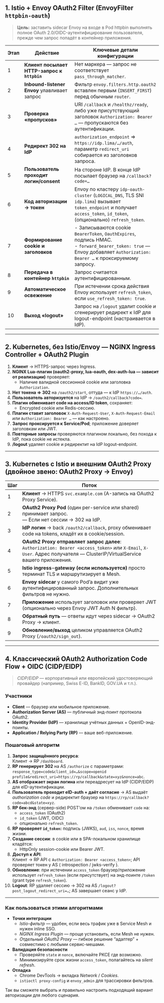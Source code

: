 ## 1. Istio + Envoy OAuth2 Filter (EnvoyFilter `httpbin-oauth`)

> **Цель:** заставить sidecar Envoy на входе в Pod httpbin выполнять полное OAuth 2.0/OIDC-аутентифицирование пользователя, прежде чем запрос попадёт в контейнер приложения.

| Этап | Действие | Ключевые детали конфигурации |
|------|----------|-----------------------------|
| 1 | **Клиент посылает HTTP-запрос к `httpbin`** | Нет маркера — запрос не соответствует `pass_through_matcher`. |
| 2 | **Inbound-listener Envoy** улавливает запрос | Фильтр `envoy.filters.http.oauth2` вставлен первым (`INSERT_FIRST`) перед обычным `router`. |
| 3 | **Проверка «пропусков»** | URI `/callback` и `/healthz/ready`, либо уже присутствующий заголовок `Authorization: Bearer …` — пропускаются без аутентификации. |
| 4 | **Редирект 302 на IdP** | `authorization_endpoint` ⇒ `https://idp.lima/…/auth`, параметр `redirect_uri` собирается из заголовков запроса. |
| 5 | **Пользователь проходит логин/consent** | На стороне IdP. В конце IdP посылает браузер на `/callback?code=…` |
| 6 | **Код авторизации → токен** | Envoy по кластеру `idp-oauth-cluster` (`LOGICAL_DNS`, TLS SNI `idp.lima`) вызывает `token_endpoint` и получает `access_token`, `id_token`, (опционально) `refresh_token`. |
| 7 | **Формирование cookie и заголовков** | - Записываются cookie `BearerToken`, `OauthExpires`, подпись HMAC. <br> - `forward_bearer_token: true` — Envoy добавляет `Authorization: Bearer …` к проксируемому запросу. |
| 8 | **Передача в контейнер `httpbin`** | Запрос считается аутентифицированным. |
| 9 | **Автоматическое освежение** | При истечении срока действия Envoy использует `refresh_token`, если `use_refresh_token: true`. |
| 10 | **Выход «logout»** | Запрос на `/logout` удалит cookie и сгенерирует редирект к IdP для logout-endpoint (настраивается в IdP). |

---

## 2. Kubernetes, без Istio/Envoy — NGINX Ingress Controller + OAuth2 Plugin

1. **Клиент** → HTTPS-запрос через Ingress.  
2. **NGINX Lua-плагин (oauth2-proxy, lua-oauth, dex-auth-lua — зависит от реализации)** проверяет:
   - Наличие валидной сессионной cookie или заголовка `Authorization`.  
3. **Нет токена ⇒ 302** на `/oauth2/start`, оттуда — к IdP `https://…/auth`.  
4. **Пользователь авторизуется** на IdP → `/oauth2/callback?code=`.  
5. **Плагин обменивает code на access/ID token**, сохраняет:
   - Encrypted cookie или Redis-сессию.  
6. **Плагин ставит заголовок** `X-Auth-Request-User`, `X-Auth-Request-Email` *или* `Authorization: Bearer …` — как настроено.  
7. **Запрос проксируется к Service/Pod**; приложение доверяет заголовкам или JWT.  
8. **Повторные запросы** проверяются плагином локально, без похода к IdP, пока cookie не истекла.  
9. **/logout** удаляет cookie и редиректит на IdP logout-endpoint.

---

## 3. Kubernetes с Istio и внешним OAuth2 Proxy (двойное звено: OAuth2 Proxy → Envoy)

| Шаг | Поток |
|-----|-------|
| 1 | **Клиент** → HTTPS `svc.example.com` (A-запись на OAuth2 Proxy Service). |
| 2 | **OAuth2 Proxy Pod** (один per-service или shared) принимает запрос.<br>— Если нет сессии → 302 на IdP. |
| 3 | **IdP логин** → back `/oauth2/callback`, proxy обменивает code на tokens, кладёт их в cookie/session. |
| 4 | **OAuth2 Proxy отправляет запрос далее**: <br>`Authorization: Bearer <access_token>` *или* `X-Email`, `X-User`. Адрес получателя — ClusterIP/VirtualService вашего приложения. |
| 5 | **Istio ingress-gateway (если используется)** просто терминат TLS и маршрутизирует в Mesh. |
| 6 | **Envoy sidecar** у самого Pod’a видит уже аутентифицированный запрос. Дополнительных фильтров не нужно. |
| 7 | **Приложение** использует заголовок или проверяет JWT (опционально через Envoy JWT Auth N фильтр). |
| 8 | **Обратный путь** — ответы идут через sidecar → OAuth2 Proxy → клиент. |
| 9 | **Обновление/выход** целиком управляется OAuth2 Proxy (`/oauth2/sign_out`). |

---

## 4. Классический OAuth2 Authorization Code Flow + OIDC (CIDP/EIDP)

> *CIDP/EIDP* — корпоративный или европейский удостоверяющий провайдер (например, Swiss E-ID, BankID, GOV.UA и т.п.).

### Участники
- **Client** — браузер или мобильное приложение.
- **Authorization Server (AS)** — публичный энд-поинт протокола OAuth2.
- **Identity Provider (IdP)** — хранилище учётных данных + OpenID-энд-поинты.
- **Application / Relying Party (RP)** — ваше веб-приложение.

### Пошаговый алгоритм

1. **Запрос защищённого ресурса**:  
   Клиент → RP `/dashboard`.
2. **RP генерирует 302** на AS `/authorize` с параметрами:  
   `response_type=code&client_id=…&scope=openid profile&redirect_uri=https://rp/callback&state=xyz&nonce=abc`.
3. **AS отображает экран логина** или переадресует на IdP (CIDP/EIDP) для eID-аутентификации.  
4. **Пользователь проходит eID-auth + даёт согласие** → AS выдаёт *authorization code* и редиректит браузер на `https://rp/callback?code=abcd&state=xyz`.
5. **RP бек-энд** (сервер-side) POST’ом на `/token` обменивает `code` на:  
   - `access_token` (OAuth2)  
   - `id_token` (JWT, OIDC)  
   - опционально `refresh_token`.
6. **RP проверяет `id_token`:** подпись (JWKS), `aud`, `iss`, `nonce`, время жизни.  
7. **Создание сессии**: в cookie или в SPA-локальном хранилище кладётся:  
   - HttpOnly session-cookie или Bearer JWT.  
8. **Доступ к API**:  
   Клиент → RP API с `Authorization: Bearer <access_token>`; API проверяет токен у AS ( introspection / jwks-verify ).  
9. **Обновление**: при истечении `access_token` браузер/приложение использует `refresh_token` (если присутствует) на энд-поинте `/token` (grant type `refresh_token`).  
10. **Logout**: RP удаляет сессию → 302 на AS `/logout?post_logout_redirect_uri=…`; AS завершает сеанс у IdP.

---

### Как пользоваться этими алгоритмами

- **Точки интеграции**  
  - *Istio-фильтр* — удобен, если весь трафик уже в Service Mesh и нужен inline SSO.  
  - *NGINX Ingress Plugin* — проще установить, если Mesh не нужен.  
  - *Отдельный OAuth2 Proxy* — гибкое решение “адаптер” + совместимо с любыми сервис-мешами.  
- **Валидация безопасности**  
  - Проверяйте `state` и `nonce`, включайте PKCE где возможно.  
  - Минимизируйте срок жизни `access_token`, полагайтесь на *silent refresh*.  
- **Отладка**  
  - Chrome DevTools → вкладка *Network* / *Cookies*.  
  - `istioctl proxy-config` и `envoy_admin` для трассировки фильтров.  

Так вы сможете выбрать и правильно настроить подходящий вариант авторизации для любого сценария.
